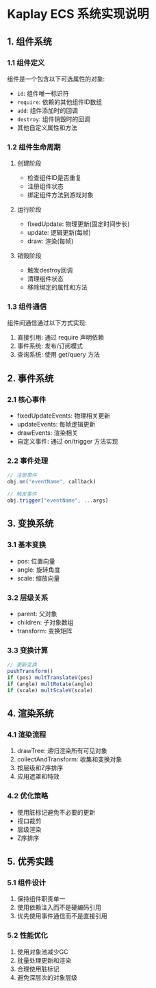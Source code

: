 # Kaplay ECS 系统实现说明

## 1. 组件系统

### 1.1 组件定义
组件是一个包含以下可选属性的对象:
- `id`: 组件唯一标识符
- `require`: 依赖的其他组件ID数组
- `add`: 组件添加时的回调
- `destroy`: 组件销毁时的回调
- 其他自定义属性和方法

### 1.2 组件生命周期
1. 创建阶段
   - 检查组件ID是否重复
   - 注册组件状态
   - 绑定组件方法到游戏对象

2. 运行阶段   
   - fixedUpdate: 物理更新(固定时间步长)
   - update: 逻辑更新(每帧)
   - draw: 渲染(每帧)

3. 销毁阶段
   - 触发destroy回调
   - 清理组件状态
   - 移除绑定的属性和方法

### 1.3 组件通信
组件间通信通过以下方式实现:
1. 直接引用: 通过 require 声明依赖
2. 事件系统: 发布/订阅模式
3. 查询系统: 使用 get/query 方法

## 2. 事件系统

### 2.1 核心事件
- fixedUpdateEvents: 物理相关更新
- updateEvents: 每帧逻辑更新
- drawEvents: 渲染相关
- 自定义事件: 通过 on/trigger 方法实现

### 2.2 事件处理
```typescript
// 注册事件
obj.on("eventName", callback)

// 触发事件
obj.trigger("eventName", ...args)
```

## 3. 变换系统

### 3.1 基本变换
- pos: 位置向量
- angle: 旋转角度
- scale: 缩放向量

### 3.2 层级关系
- parent: 父对象
- children: 子对象数组
- transform: 变换矩阵

### 3.3 变换计算
```typescript
// 更新变换
pushTransform()
if (pos) multTranslateV(pos)
if (angle) multRotate(angle)
if (scale) multScaleV(scale)
```

## 4. 渲染系统

### 4.1 渲染流程
1. drawTree: 递归渲染所有可见对象
2. collectAndTransform: 收集和变换对象
3. 按层级和Z序排序
4. 应用遮罩和特效

### 4.2 优化策略
- 使用脏标记避免不必要的更新
- 视口裁剪
- 层级渲染
- Z序排序

## 5. 优秀实践

### 5.1 组件设计
1. 保持组件职责单一
2. 使用依赖注入而不是硬编码引用
3. 优先使用事件通信而不是直接引用

### 5.2 性能优化
1. 使用对象池减少GC
2. 批量处理更新和渲染
3. 合理使用脏标记
4. 避免深层次的对象层级
